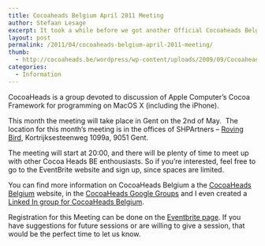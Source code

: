 ```yaml
---
title: Cocoaheads Belgium April 2011 Meeting
author: Stefaan Lesage
excerpt: It took a while before we got another Official Cocoaheads Belgium meeting, but this time we have something scheduled :-)
layout: post
permalink: /2011/04/cocoaheads-belgium-april-2011-meeting/
thumb:
  - http://cocoaheads.be/wordpress/wp-content/uploads/2009/09/CocoaheadsBE.png
categories:
  - Information
---
```

CocoaHeads is a group devoted to discussion of Apple Computer&#8217;s Cocoa Framework for programming on MacOS X (including the iPhone).

This month the meeting will take place in Gent on the 2nd of May.  The location for this month&#8217;s meeting is in the offices of SHPArtners &#8211; [Roving Bird][1], Kortrijksesteenweg 1099a, 9051 Gent.

The meeting will start at 20:00, and there will be plenty of time to meet up with other Cocoa Heads BE enthousiasts. So if you&#8217;re interested, feel free to go to the EventBrite website and sign up, since spaces are limited.

You can find more information on CocoaHeads Belgium a the [CocoaHeads Belgium][2] website, in the [CocoaHeads Google Groups][3] and I even created a [Linked In group for CocoaHeads Belgium][4].

Registration for this Meeting can be done on the [Eventbrite page][5]. If you have suggestions for future sessions or are willing to give a session, that would be the perfect time to let us know.

 [1]: http://www.rovingbird.com/nl/home/ "Roving Bird"
 [2]: http://bit.ly/65IVVW "CocoaHeads Belgium"
 [3]: http://groups.google.com/group/cocoaheadsbe
 [4]: http://www.linkedin.com/groups?gid=2342382&trk=hb_side_g
 [5]: http://bit.ly/CHBE201104